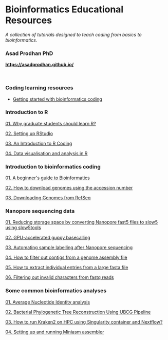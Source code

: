 # Bioinformatics Educational Resources
*A collection of tutorials designed to teach coding from basics to bioinformatics.*
<br />

### **Asad Prodhan PhD** 


**https://asadprodhan.github.io/**


<br />



### Coding learning resources

- [Getting started with bioinformatics coding](https://github.com/asadprodhan/Getting-started-with-bioinformatics-coding)


### Introduction to R


[01.  Why graduate students should learn R?](https://github.com/asadprodhan/Why_graduate_students_should_learn_R)



[02.  Setting up RStudio](https://github.com/asadprodhan/Setting-up-R-Studio)


[03.  An Introduction to R Coding](https://github.com/asadprodhan/An-introduction-to-R-coding)

  
[04.  Data visualisation and analysis in R](https://github.com/asadprodhan/Data_Visualisation_and_Analysis_in_R)


### Introduction to bioinformatics coding


[01.  A beginner's guide to Bioinformatics](https://github.com/asadprodhan/A-beginner-s-guide-to-Bioinformatics)


[02.  How to download genomes using the accession number](https://github.com/asadprodhan/How-to-download-genomes-using-the-accession-number)

  
[03.  Downloading Genomes from RefSeq](https://github.com/asadprodhan/Downloading_genomes_from_RefSeq)



### Nanopore sequencing data


[01.  Reducing storage space by converting Nanopore fast5 files to slow5 using slow5tools](https://github.com/asadprodhan/Reducing-storage-space-by-converting-Nanopore-fast5-to-slow5-using-slow5tools)


[02.  GPU-accelerated guppy basecalling](https://github.com/asadprodhan/GPU-accelerated-guppy-basecalling)


[03.  Automating sample labelling after Nanopore sequencing](https://github.com/asadprodhan/Automating-sample-labelling-after-Nanopore-sequencing)


[04.  How to filter out contigs from a genome assembly file](https://github.com/asadprodhan/How-to-filter-contigs-from-a-genome-assembly)


[05.  How to extract individual entries from a large fasta file](https://github.com/asadprodhan/Fasta-file-splitted-into-individual-entries)


[06.  Filtering out invalid characters from fastq reads](https://github.com/asadprodhan/Filtering-out-invalid-characters-from-fastq-reads)



### Some common bioinformatics analyses


[01.  Average Nucleotide Identity analysis](https://github.com/asadprodhan/Average-Nucleotide-Identity-ANI-analysis)


[02.  Bacterial Phylogenetic Tree Reconstruction Using UBCG Pipeline](https://github.com/asadprodhan/Bacterial-phylogenetic-tree-reconstruction-using-UBCG-pipeline)


[03.  How to run Kraken2 on HPC using Singularity container and Nextflow?](https://github.com/asadprodhan/How-to-run-Kraken2-on-HPC-using-Singularity-container-and-Nextflow)


[04.  Setting up and running Miniasm assembler](https://github.com/asadprodhan/Setting-up-and-running-Miniasm-assembler)



<a name="headers"/>

<br />


